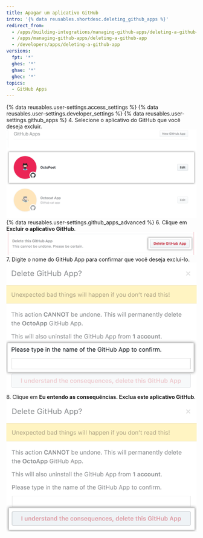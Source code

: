 ```yaml
---
title: Apagar um aplicativo GitHub
intro: '{% data reusables.shortdesc.deleting_github_apps %}'
redirect_from:
  - /apps/building-integrations/managing-github-apps/deleting-a-github-app/
  - /apps/managing-github-apps/deleting-a-github-app
  - /developers/apps/deleting-a-github-app
versions:
  fpt: '*'
  ghes: '*'
  ghae: '*'
  ghec: '*'
topics:
  - GitHub Apps
---
```


{% data reusables.user-settings.access_settings %}
{% data reusables.user-settings.developer_settings %}
{% data reusables.user-settings.github_apps %}
4. Selecione o aplicativo do GitHub que você deseja excluir. ![Seleção de aplicativo](/assets/images/github-apps/github_apps_select-app.png)
{% data reusables.user-settings.github_apps_advanced %}
6. Clique em **Excluir o aplicativo GitHub**. ![Botão para excluir um aplicativo GitHub](/assets/images/github-apps/github_apps_delete.png)
7. Digite o nome do GitHub App para confirmar que você deseja excluí-lo. ![Campo para confirmar o nome do aplicativo do GitHub que você deseja excluir](/assets/images/github-apps/github_apps_delete_integration_name.png)
8. Clique em **Eu entendo as consequências. Exclua este aplicativo GitHub**. ![Botão para confirmar a exclusão do seu aplicativo GitHub](/assets/images/github-apps/github_apps_confirm_deletion.png)
